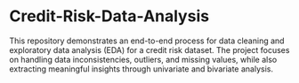 # Credit-Risk-Data-Analysis
This repository demonstrates an end-to-end process for data cleaning and exploratory data analysis (EDA) for a credit risk dataset. The project focuses on handling data inconsistencies, outliers, and missing values, while also extracting meaningful insights through univariate and bivariate analysis.
